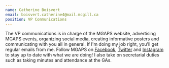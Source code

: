 ```yaml
---
name: Catherine Boisvert
email: boisvert.catherine4@mail.mcgill.ca
position: VP Communications
---
```


The VP communications is in charge of the MGAPS website, advertising MGAPS events, organizing social media, creating informative posters and communicating with you all in general. If I'm doing my job right, you'll get regular emails from me. Follow MGAPS on [Facebook](https://www.facebook.com/OfficialMGAPS/), [Twitter](https://twitter.com/OfficialMGAPS) and [Instagram](https://www.instagram.com/officialmgaps/) to stay up to date with what we are doing! I also take on secretarial duties such as taking minutes and attendance at the GAs.
